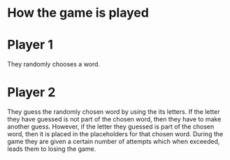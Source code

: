 # How the game is played

# Player 1
They randomly chooses a word.

# Player 2
They guess the randomly chosen word by using the its letters. If the letter they have guessed is not part of the chosen word, then they have to make another guess. However, if the letter they guessed is part of the chosen word, then it is placed in the placeholders for that chosen word.
During the game they are given a certain number of attempts which when exceeded, leads them to losing the game.